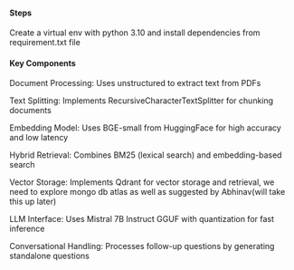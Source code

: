 #### Steps
Create a virtual env with python 3.10 and install dependencies from requirement.txt file

#### Key Components

Document Processing: Uses unstructured to extract text from PDFs

Text Splitting: Implements RecursiveCharacterTextSplitter for chunking documents

Embedding Model: Uses BGE-small from HuggingFace for high accuracy and low latency

Hybrid Retrieval: Combines BM25 (lexical search) and embedding-based search

Vector Storage: Implements Qdrant for vector storage and retrieval, we need to explore mongo db atlas as well as suggested by Abhinav(will take this up later)

LLM Interface: Uses Mistral 7B Instruct GGUF with quantization for fast inference

Conversational Handling: Processes follow-up questions by generating standalone questions
